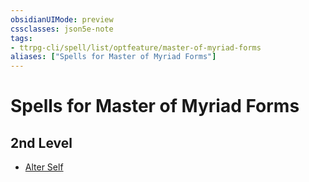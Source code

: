 ```yaml
---
obsidianUIMode: preview
cssclasses: json5e-note
tags:
- ttrpg-cli/spell/list/optfeature/master-of-myriad-forms
aliases: ["Spells for Master of Myriad Forms"]
---
```

# Spells for Master of Myriad Forms

## 2nd Level

- [Alter Self](alter-self-xphb "XPHB")